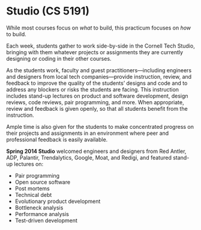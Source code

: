 # Studio (CS 5191)

While most courses focus on _what_ to build, this practicum focuses on _how_ to build.

Each week, students gather to work side-by-side in the Cornell Tech Studio, bringing with them whatever projects or assignments they are currently designing or coding in their other courses.

As the students work, faculty and guest practitioners—including engineers and designers from local tech companies—provide instruction, review, and feedback to improve the quality of the students’ designs and code and to address any blockers or risks the students are facing. This instruction includes stand-up lectures on product and software development, design reviews, code reviews, pair programming, and more. When appropriate, review and feedback is given openly, so that all students benefit from the instruction. 

Ample time is also given for the students to make concentrated progress on their projects and assignments in an environment where peer and professional feedback is easily available.

**Spring 2014 Studio** welcomed engineers and designers from Red Antler, ADP, Palantir, Trendalytics, Google, Moat, and Redigi, and featured stand-up lectures on:
* Pair programming
* Open source software
* Post mortems
* Technical debt
* Evolutionary product development
* Bottleneck analysis
* Performance analysis
* Test-driven development
